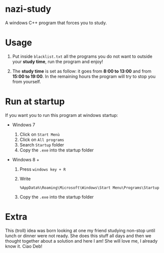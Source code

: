 # nazi-study

A windows C++ program that forces you to study.

# Usage

1. Put inside `blacklist.txt` all the programs you do not want to outside your **study time**, run the program and enjoy!

2. The **study time** is set as follow: it goes from **8:00 to 13:00** and from **15:00 to 19:00**. In the remaining hours the program will try to stop you from yourself.

# Run at startup

If you want you to run this program at windows startup:
- Windows 7
  1. Click on `Start Menù`
  2. Click on `All programs`
  3. Search `Startup` folder
  4. Copy the `.exe` into the startup folder
  
- Windows 8 +
  1. Press `windows key + R`
  2. Write
      
         %AppData%\Roaming\Microsoft\Windows\Start Menu\Programs\Startup

  3. Copy the `.exe` into the startup folder
  
# Extra

This (troll) idea was born looking at one my friend studying non-stop until lunch or dinner were not ready. She does this stuff all days and then we thought together about a solution and here I am! She will love me, I already know it. Ciao Deb!
